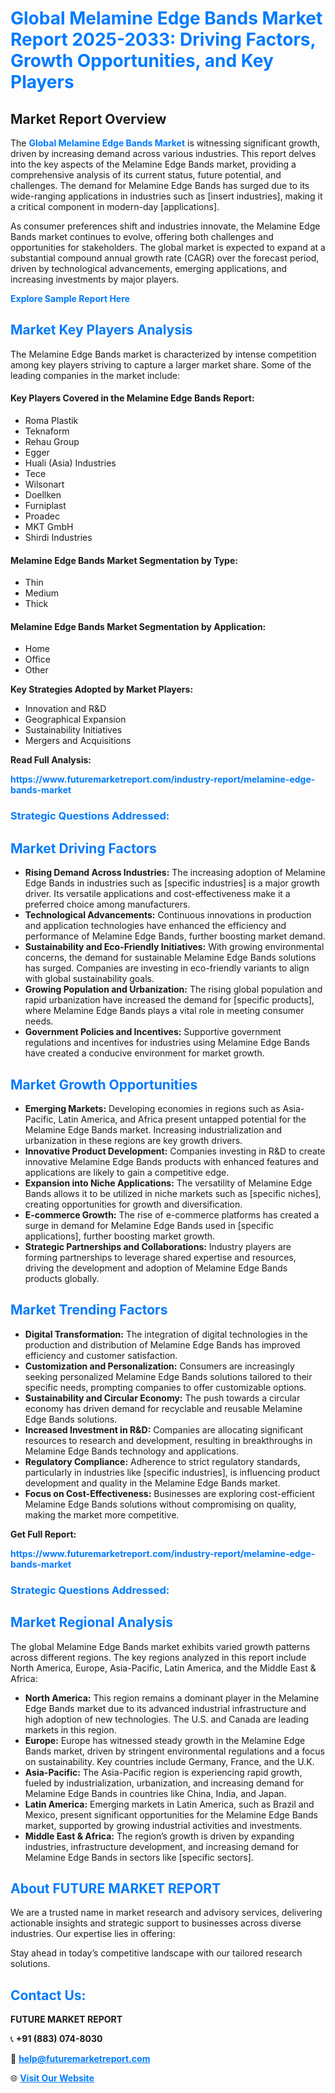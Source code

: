 <h1 style="color: #007BFF;">Global Melamine Edge Bands Market Report 2025-2033: Driving Factors, Growth Opportunities, and Key Players</h1>

<section id="overview">
<h2>Market Report Overview</h2>
<p>The <a href="https://www.futuremarketreport.com/industry-report/melamine-edge-bands-market" style="color: #007BFF; text-decoration: none;"><strong>Global Melamine Edge Bands Market</strong></a> is witnessing significant growth, driven by increasing demand across various industries. This report delves into the key aspects of the Melamine Edge Bands market, providing a comprehensive analysis of its current status, future potential, and challenges. The demand for Melamine Edge Bands has surged due to its wide-ranging applications in industries such as [insert industries], making it a critical component in modern-day [applications].</p>
<p>As consumer preferences shift and industries innovate, the Melamine Edge Bands market continues to evolve, offering both challenges and opportunities for stakeholders. The global market is expected to expand at a substantial compound annual growth rate (CAGR) over the forecast period, driven by technological advancements, emerging applications, and increasing investments by major players.</p>
</section>

<section id="overview">
<p><a href="https://www.futuremarketreport.com/request-sample/reportId=91035" style="color: #007BFF; text-decoration: none;"><strong>Explore Sample Report Here</strong></a></p>
</section>

<section id="key-players">
<h2 style="color: #007BFF;">Market Key Players Analysis</h2>
<p>The Melamine Edge Bands market is characterized by intense competition among key players striving to capture a larger market share. Some of the leading companies in the market include:</p>
<h4>Key Players Covered in the Melamine Edge Bands Report:</h4>
<ul><li>Roma Plastik</li><li>Teknaform</li><li>Rehau Group</li><li>Egger</li><li>Huali (Asia) Industries</li><li>Tece</li><li>Wilsonart</li><li>Doellken</li><li>Furniplast</li><li>Proadec</li><li>MKT GmbH</li><li>Shirdi Industries</li></ul>
<h4>Melamine Edge Bands Market Segmentation by Type:</h4>
<ul><li>Thin</li><li>Medium</li><li>Thick</li></ul>

<h4>Melamine Edge Bands Market Segmentation by Application:</h4>
<ul><li>Home</li><li>Office</li><li>Other</li></ul>
<p><strong>Key Strategies Adopted by Market Players:</strong></p>
<ul>
<li>Innovation and R&D</li>
<li>Geographical Expansion</li>
<li>Sustainability Initiatives</li>
<li>Mergers and Acquisitions</li>
</ul>
</section>

<section>
<p><strong>Read Full Analysis: </strong></p><a href="https://www.futuremarketreport.com/industry-report/melamine-edge-bands-market" style="color: #007BFF; text-decoration: none;"><strong>https://www.futuremarketreport.com/industry-report/melamine-edge-bands-market</strong></a>
<h3 style="color: #007BFF;">Strategic Questions Addressed:</h3>
</section>

<section id="driving-factors">
<h2 style="color: #007BFF;">Market Driving Factors</h2>
<ul>
<li><strong>Rising Demand Across Industries:</strong> The increasing adoption of Melamine Edge Bands in industries such as [specific industries] is a major growth driver. Its versatile applications and cost-effectiveness make it a preferred choice among manufacturers.</li>
<li><strong>Technological Advancements:</strong> Continuous innovations in production and application technologies have enhanced the efficiency and performance of Melamine Edge Bands, further boosting market demand.</li>
<li><strong>Sustainability and Eco-Friendly Initiatives:</strong> With growing environmental concerns, the demand for sustainable Melamine Edge Bands solutions has surged. Companies are investing in eco-friendly variants to align with global sustainability goals.</li>
<li><strong>Growing Population and Urbanization:</strong> The rising global population and rapid urbanization have increased the demand for [specific products], where Melamine Edge Bands plays a vital role in meeting consumer needs.</li>
<li><strong>Government Policies and Incentives:</strong> Supportive government regulations and incentives for industries using Melamine Edge Bands have created a conducive environment for market growth.</li>
</ul>
</section>

<section id="growth-opportunities">
<h2 style="color: #007BFF;">Market Growth Opportunities</h2>
<ul>
<li><strong>Emerging Markets:</strong> Developing economies in regions such as Asia-Pacific, Latin America, and Africa present untapped potential for the Melamine Edge Bands market. Increasing industrialization and urbanization in these regions are key growth drivers.</li>
<li><strong>Innovative Product Development:</strong> Companies investing in R&D to create innovative Melamine Edge Bands products with enhanced features and applications are likely to gain a competitive edge.</li>
<li><strong>Expansion into Niche Applications:</strong> The versatility of Melamine Edge Bands allows it to be utilized in niche markets such as [specific niches], creating opportunities for growth and diversification.</li>
<li><strong>E-commerce Growth:</strong> The rise of e-commerce platforms has created a surge in demand for Melamine Edge Bands used in [specific applications], further boosting market growth.</li>
<li><strong>Strategic Partnerships and Collaborations:</strong> Industry players are forming partnerships to leverage shared expertise and resources, driving the development and adoption of Melamine Edge Bands products globally.</li>
</ul>
</section>

<section id="trending-factors">
<h2 style="color: #007BFF;">Market Trending Factors</h2>
<ul>
<li><strong>Digital Transformation:</strong> The integration of digital technologies in the production and distribution of Melamine Edge Bands has improved efficiency and customer satisfaction.</li>
<li><strong>Customization and Personalization:</strong> Consumers are increasingly seeking personalized Melamine Edge Bands solutions tailored to their specific needs, prompting companies to offer customizable options.</li>
<li><strong>Sustainability and Circular Economy:</strong> The push towards a circular economy has driven demand for recyclable and reusable Melamine Edge Bands solutions.</li>
<li><strong>Increased Investment in R&D:</strong> Companies are allocating significant resources to research and development, resulting in breakthroughs in Melamine Edge Bands technology and applications.</li>
<li><strong>Regulatory Compliance:</strong> Adherence to strict regulatory standards, particularly in industries like [specific industries], is influencing product development and quality in the Melamine Edge Bands market.</li>
<li><strong>Focus on Cost-Effectiveness:</strong> Businesses are exploring cost-efficient Melamine Edge Bands solutions without compromising on quality, making the market more competitive.</li>
</ul>
</section>

<section>
<p><strong>Get Full Report: </strong></p><a href="https://www.futuremarketreport.com/industry-report/melamine-edge-bands-market" style="color: #007BFF; text-decoration: none;"><strong>https://www.futuremarketreport.com/industry-report/melamine-edge-bands-market</strong></a>
<h3 style="color: #007BFF;">Strategic Questions Addressed:</h3>
</section>


<section id="regional-analysis">
<h2 style="color: #007BFF;">Market Regional Analysis</h2>
<p>The global Melamine Edge Bands market exhibits varied growth patterns across different regions. The key regions analyzed in this report include North America, Europe, Asia-Pacific, Latin America, and the Middle East & Africa:</p>
<ul>
<li><strong>North America:</strong> This region remains a dominant player in the Melamine Edge Bands market due to its advanced industrial infrastructure and high adoption of new technologies. The U.S. and Canada are leading markets in this region.</li>
<li><strong>Europe:</strong> Europe has witnessed steady growth in the Melamine Edge Bands market, driven by stringent environmental regulations and a focus on sustainability. Key countries include Germany, France, and the U.K.</li>
<li><strong>Asia-Pacific:</strong> The Asia-Pacific region is experiencing rapid growth, fueled by industrialization, urbanization, and increasing demand for Melamine Edge Bands in countries like China, India, and Japan.</li>
<li><strong>Latin America:</strong> Emerging markets in Latin America, such as Brazil and Mexico, present significant opportunities for the Melamine Edge Bands market, supported by growing industrial activities and investments.</li>
<li><strong>Middle East & Africa:</strong> The region’s growth is driven by expanding industries, infrastructure development, and increasing demand for Melamine Edge Bands in sectors like [specific sectors].</li>
</ul>
</section>

<footer>
<h2 style="color: #007BFF;">About FUTURE MARKET REPORT</h2>
<p>We are a trusted name in market research and advisory services, delivering actionable insights and strategic support to businesses across diverse industries. Our expertise lies in offering:</p>

<p>Stay ahead in today’s competitive landscape with our tailored research solutions.</p>

<h2 style="color: #007BFF;">Contact Us:</h2>
<p><strong>FUTURE MARKET REPORT</strong></p>
<p>📞 <strong>+91 (883) 074-8030</strong></p>
<p>📧 <strong><a href="mailto:help@futuremarketreport.com" style="color: #007BFF;">help@futuremarketreport.com</a></strong></p>
<p>🌐 <strong><a href="https://www.futuremarketreport.com/" style="color: #007BFF;">Visit Our Website</a></strong></p>
</footer>